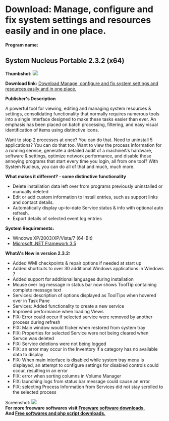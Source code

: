 # Download: Manage, configure and fix system settings and resources easily and in one place.

**Program name:**

## System Nucleus Portable 2.3.2 (x64)

  
**Thumbshot:** ![](http://www.freewarefiles.com/screenshot/systemnucleus_md.jpg)   
  
**Download link:** [Download Manage, configure and fix system settings and resources easily and in one place.](http://freesoftwares.boysofts.com/System-Nucleus-Portable-64-bit_program_60421.html)  
  


**Publisher's Description**  
  


A powerful tool for viewing, editing and managing system resources & settings, consolidating functionality that normally requires numerous tools into a single interface designed to make these tasks easier than ever. An emphasis has been placed on batch processing, filtering, and easy visual identification of items using distinctive icons. 

Want to stop 2 processes at once? You can do that. Need to uninstall 5 applications? You can do that too. Want to view the process information for a running service, generate a detailed audit of a machineA's hardware, software & settings, optimize network performance, and disable those annoying programs that start every time you login, all from one tool? With System Nucleus, you can do all of that and much, much more.

**What makes it different? - some distinctive functionality**

  * Delete installation data left over from programs previously uninstalled or manually deleted 
  * Edit or add custom information to install entries, such as support links and contact details. 
  * Automatically display up-to-date Service status & info with optional auto refresh. 
  * Export details of selected event log entries 

**System Requirements:**

  * Windows XP/2003/XP/Vista/7 (64-Bit) 
  * [Microsoft .NET Framework 3.5](http://www.freewarefiles.com/Microsoft-NET-Framework-3_program_31320.html)

**WhatA's New in version 2.3.2:**

  * Added WMI checkpoints & repair options if needed at start up
  * Added shortcuts to over 30 additional Windows applications in Windows 7
  * Added support for additional languages during installation
  * Mouse over log message in status bar now shows ToolTip containing complete message text
  * Services: description of options displayed as ToolTips when hovered over in Task Pane
  * Services: Added functionality to create a new service
  * Improved performance when loading Views
  * FIX: Error could occur if selected service were removed by another process during refresh
  * FIX: Main window would flicker when restored from system tray
  * FIX: Properties for selected Service were not being cleared when Servce was deleted
  * FIX: Service deletions were not being logged
  * FIX: an error may occur in the Inventory if a category has no available data to display
  * FIX: When main interface is disabled while system tray menu is displayed, an attempt to configure settings for disabled controls could occur, resulting in an error
  * FIX: error when sorting columns in Volume Manager
  * FIX: launching logs from status bar message could cause an error
  * FIX: selecting Process Information from Services did not stay scrolled to the selected process

  
  
Screenshot: ![](http://www.freewarefiles.com/screenshot/systemnucleus.jpg)   
**For more freeware softwares visit [Freeware software downloads.](http://freesoftwares.boysofts.com/)**   
**And [Free softwares and php script downloads.](http://www.boysofts.com/)**
